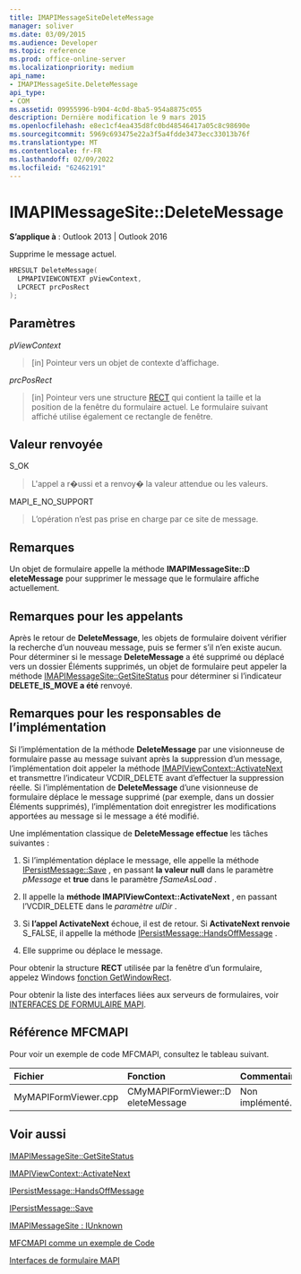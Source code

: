 ```yaml
---
title: IMAPIMessageSiteDeleteMessage
manager: soliver
ms.date: 03/09/2015
ms.audience: Developer
ms.topic: reference
ms.prod: office-online-server
ms.localizationpriority: medium
api_name:
- IMAPIMessageSite.DeleteMessage
api_type:
- COM
ms.assetid: 09955996-b904-4c0d-8ba5-954a8875c055
description: Dernière modification le 9 mars 2015
ms.openlocfilehash: e8ec1cf4ea435d8fc0bd48546417a05c8c98690e
ms.sourcegitcommit: 5969c693475e22a3f5a4fdde3473ecc33013b76f
ms.translationtype: MT
ms.contentlocale: fr-FR
ms.lasthandoff: 02/09/2022
ms.locfileid: "62462191"
---
```

# <a name="imapimessagesitedeletemessage"></a>IMAPIMessageSite::DeleteMessage

  
  
**S’applique à** : Outlook 2013 | Outlook 2016 
  
Supprime le message actuel.
  
```cpp
HRESULT DeleteMessage(
  LPMAPIVIEWCONTEXT pViewContext,
  LPCRECT prcPosRect
);
```

## <a name="parameters"></a>Paramètres

 _pViewContext_
  
> [in] Pointeur vers un objet de contexte d’affichage.
    
 _prcPosRect_
  
> [in] Pointeur vers une structure [RECT](https://msdn.microsoft.com/library/dd162897%28VS.85%29.aspx) qui contient la taille et la position de la fenêtre du formulaire actuel. Le formulaire suivant affiché utilise également ce rectangle de fenêtre. 
    
## <a name="return-value"></a>Valeur renvoyée

S_OK 
  
> L'appel a r�ussi et a renvoy� la valeur attendue ou les valeurs.
    
MAPI_E_NO_SUPPORT 
  
> L’opération n’est pas prise en charge par ce site de message.
    
## <a name="remarks"></a>Remarques

Un objet de formulaire appelle la méthode **IMAPIMessageSite::D eleteMessage** pour supprimer le message que le formulaire affiche actuellement. 
  
## <a name="notes-to-callers"></a>Remarques pour les appelants

Après le retour de **DeleteMessage**, les objets de formulaire doivent vérifier la recherche d’un nouveau message, puis se fermer s’il n’en existe aucun. Pour déterminer si le message **DeleteMessage** a été supprimé ou déplacé vers un dossier Éléments supprimés, un objet de formulaire peut appeler la méthode [IMAPIMessageSite::GetSiteStatus](imapimessagesite-getsitestatus.md) pour déterminer si l’indicateur **DELETE_IS_MOVE a été** renvoyé. 
  
## <a name="notes-to-implementers"></a>Remarques pour les responsables de l’implémentation

Si l’implémentation de la méthode **DeleteMessage** par une visionneuse de formulaire passe au message suivant après la suppression d’un message, l’implémentation doit appeler la méthode [IMAPIViewContext::ActivateNext](imapiviewcontext-activatenext.md) et transmettre l’indicateur VCDIR_DELETE avant d’effectuer la suppression réelle. Si l’implémentation de **DeleteMessage** d’une visionneuse de formulaire déplace le message supprimé (par exemple, dans un dossier Éléments supprimés), l’implémentation doit enregistrer les modifications apportées au message si le message a été modifié. 
  
Une implémentation classique de **DeleteMessage effectue** les tâches suivantes : 
  
1. Si l’implémentation déplace le message, elle appelle la méthode [IPersistMessage::Save](ipersistmessage-save.md) , en passant **la valeur null** dans le paramètre _pMessage_ et **true** dans le paramètre _fSameAsLoad_ . 
    
2. Il appelle la **méthode IMAPIViewContext::ActivateNext** , en passant l’VCDIR_DELETE dans le _paramètre ulDir_ . 
    
3. Si **l’appel ActivateNext** échoue, il est de retour. Si **ActivateNext renvoie** S_FALSE, il appelle la méthode [IPersistMessage::HandsOffMessage](ipersistmessage-handsoffmessage.md) . 
    
4. Elle supprime ou déplace le message.
    
Pour obtenir la structure **RECT** utilisée par la fenêtre d’un formulaire, appelez Windows [fonction GetWindowRect](https://msdn.microsoft.com/library/ms633519). 
  
Pour obtenir la liste des interfaces liées aux serveurs de formulaires, voir [INTERFACES DE FORMULAIRE MAPI](mapi-form-interfaces.md).
  
## <a name="mfcmapi-reference"></a>Référence MFCMAPI

Pour voir un exemple de code MFCMAPI, consultez le tableau suivant.
  
|**Fichier**|**Fonction**|**Commentaire**|
|:-----|:-----|:-----|
|MyMAPIFormViewer.cpp  <br/> |CMyMAPIFormViewer::D eleteMessage  <br/> |Non implémenté.  <br/> |
   
## <a name="see-also"></a>Voir aussi



[IMAPIMessageSite::GetSiteStatus](imapimessagesite-getsitestatus.md)
  
[IMAPIViewContext::ActivateNext](imapiviewcontext-activatenext.md)
  
[IPersistMessage::HandsOffMessage](ipersistmessage-handsoffmessage.md)
  
[IPersistMessage::Save](ipersistmessage-save.md)
  
[IMAPIMessageSite : IUnknown](imapimessagesiteiunknown.md)


[MFCMAPI comme un exemple de Code](mfcmapi-as-a-code-sample.md)
  
[Interfaces de formulaire MAPI](mapi-form-interfaces.md)

